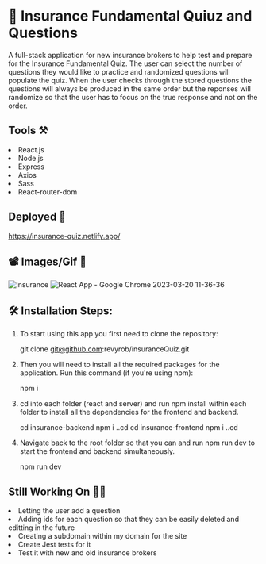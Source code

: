 # 🤔 Insurance Fundamental Quiuz and Questions 
A full-stack application for new insurance brokers to help test and prepare for the Insurance Fundamental Quiz.  The user can select the number of questions they would like to practice and randomized questions will populate the quiz.  When the user checks through the stored questions the questions will always be produced in the same order but the reponses will randomize so that the user has to focus on the true response and not on the order.

## Tools ⚒️
<li>React.js</li>
<li>Node.js</li>
<li>Express</li>
<li>Axios</li>
<li>Sass</li>
<li>React-router-dom</li>

## Deployed 🚀
https://insurance-quiz.netlify.app/

## 📽️ Images/Gif 📸
![insurance](https://user-images.githubusercontent.com/66695865/226434860-1ccbe39c-1993-4d26-8ecc-5ceb7a0002c2.png)
![React App - Google Chrome 2023-03-20 11-36-36](https://user-images.githubusercontent.com/66695865/226435526-fa0e25f6-4349-426e-9157-896df3abd3bd.gif)

## 🛠️ Installation Steps:
1. To start using this app you first need to clone the repository:

    git clone git@github.com:revyrob/insuranceQuiz.git

2. Then you will need to install all the required packages for the application. Run this command (if you're using npm):

    npm i

3. cd into each folder (react and server) and run npm install within each folder to install all the dependencies for the frontend and backend.

    cd insurance-backend
    npm i
    ..cd
    cd insurance-frontend
    npm i
    ..cd
    
4.  Navigate back to the root folder so that you can and run npm run dev to start the frontend and backend simultaneously.

    npm run dev
    
## Still Working On 👩‍💻
<li>Letting the user add a question</li>
<li>Adding ids for each question so that they can be easily deleted and editting in the future</li>
<li>Creating a subdomain within my domain for the site</li>
<li>Create Jest tests for it</li>
<li>Test it with new and old insurance brokers</li>




